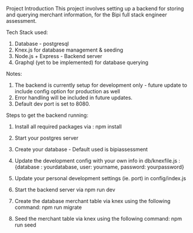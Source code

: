 Project Introduction 
This project involves setting up a backend for storing and querying merchant information, for the Bipi full stack engineer assessment. 

Tech Stack used:
1) Database - postgresql 
2) Knex.js for database management & seeding 
3) Node.js + Express - Backend server 
4) Graphql (yet to be implemented) for database querying

Notes: 
1) The backend is currently setup for development only - future update to include config option for production as well
2) Error handling will be included in future updates.
3) Default dev port is set to 8080.

Steps to get the backend running:
1) Install all required packages via : 
    npm install

2) Start your postgres server 

3) Create your database - Default used is bipiassessment  

4) Update the development config with your own info in db/knexfile.js :
    {database : yourdatabase,
    user: yourname,
    password: yourpassword}

5) Update your personal development settings (ie. port) in config/index.js

6) Start the backend server via 
    npm run dev 

7) Create the database merchant table via knex using the following command: 
    npm run migrate 

8) Seed the merchant table via knex using the following command:
    npm run seed